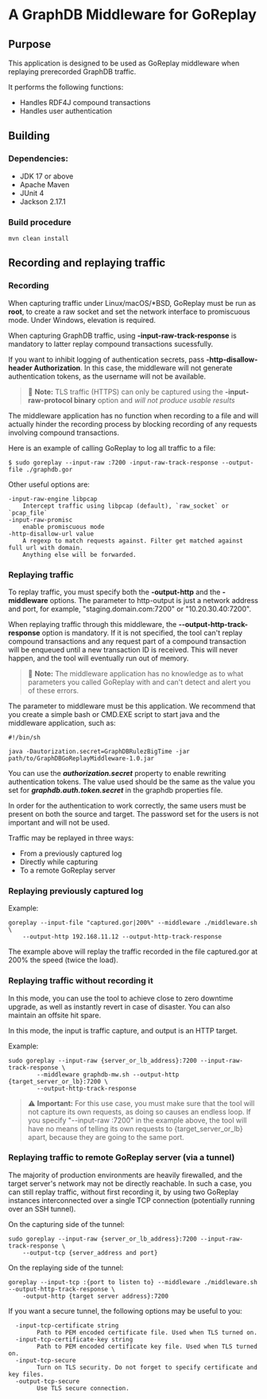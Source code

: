 # A GraphDB Middleware for GoReplay
## Purpose
This application is designed to be used as GoReplay middleware when replaying prerecorded
GraphDB traffic.

It performs the following functions:
* Handles RDF4J compound transactions
* Handles user authentication

## Building
### Dependencies:
* JDK 17 or above
* Apache Maven
* JUnit 4
* Jackson 2.17.1

### Build procedure
```
mvn clean install
```

## Recording and replaying traffic

### Recording
When capturing traffic under Linux/macOS/*BSD, GoReplay must be run as **root**, to create a raw socket and set the 
network interface to promiscuous mode. Under Windows, elevation is required.

When capturing GraphDB traffic, using **-input-raw-track-response** is mandatory to latter replay compound transactions 
sucessfully.

If you want to inhibit logging of authentication secrets, pass 
**-http-disallow-header Authorization**. In this case, the middleware will not generate 
authentication tokens, as the username will not be available.

> :page_with_curl: **Note:** TLS traffic (HTTPS) can only be captured using the **-input-raw-protocol binary** option and *will not produce usable results*

The middleware application has no function when recording to a file and will actually
hinder the recording process by blocking recording of any requests involving compound
transactions.

Here is an example of calling GoReplay to log all traffic to a file:
```
$ sudo goreplay --input-raw :7200 -input-raw-track-response --output-file ./graphdb.gor 
```

Other useful options are:
```
-input-raw-engine libpcap
   	Intercept traffic using libpcap (default), `raw_socket` or `pcap_file`
-input-raw-promisc
    enable promiscuous mode
-http-disallow-url value
    A regexp to match requests against. Filter get matched against full url with domain. 
    Anything else will be forwarded.
```

### Replaying traffic
To replay traffic, you must specify both the **-output-http** and the **-middleware** 
options. The parameter to http-output is just a network address and port, for example, 
"staging.domain.com:7200" or "10.20.30.40:7200". 

When replaying traffic through this middleware, the **--output-http-track-response** 
option is mandatory. If it is not specified, the tool can't replay compound transactions
and any request part of a compound transaction will be enqueued until a new transaction
ID is received. This will never happen, and the tool will eventually run out of memory.

> :page_with_curl: **Note:** The middleware application has no knowledge as to what parameters
you called GoReplay with and can't detect and alert you of these errors.

The parameter to middleware must be this application. We recommend that you create a simple
bash or CMD.EXE script to start java and the middleware application, such as:
```
#!/bin/sh

java -Dautorization.secret=GraphDBRulezBigTime -jar path/to/GraphDBGoReplayMiddleware-1.0.jar
```
You can use the ***authorization.secret*** property to enable rewriting authentication tokens.
The value used should be the same as the value you set for ***graphdb.auth.token.secret***
in the graphdb properties file.

In order for the authentication to work correctly, the same users must be present on both the source and target.
The password set for the users is not important and will not be used.

Traffic may be replayed in three ways:
* From a previously captured log
* Directly while capturing
* To a remote GoReplay server

### Replaying previously captured log
Example:
```
goreplay --input-file "captured.gor|200%" --middleware ./middleware.sh \
    --output-http 192.168.11.12 --output-http-track-response
```
The example above will replay the traffic recorded in the file captured.gor at 200% the speed
(twice the load).

### Replaying traffic without recording it
In this mode, you can use the tool to achieve close to zero downtime upgrade, as well as instantly
revert in case of disaster. You can also maintain an offsite hit spare.

In this mode, the input is traffic capture, and output is an HTTP target.

Example:
```
sudo goreplay --input-raw {server_or_lb_address}:7200 --input-raw-track-response \
        --middleware graphdb-mw.sh --output-http {target_server_or_lb}:7200 \
        --output-http-track-response
```
> :warning: **Important:** For this use case, you must make sure that the tool will not capture its own
requests, as doing so causes an endless loop. If you specify "--input-raw :7200" in the example 
above, the tool will have no means of telling its own requests to {target_server_or_lb} apart, because 
they are going to the same port.

### Replaying traffic to remote GoReplay server (via a tunnel)
The majority of production environments are heavily firewalled, and the target server's 
network may not be directly reachable. In such a case, you can still replay traffic, without 
first recording it, by using two GoReplay instances interconnected over a single TCP
connection (potentially running over an SSH tunnel).

On the capturing side of the tunnel:
```
sudo goreplay --input-raw {server_or_lb_address}:7200 --input-raw-track-response \
    --output-tcp {server_address and port}
```

On the replaying side of the tunnel:
```
goreplay --input-tcp :{port to listen to} --middleware ./middleware.sh --output-http-track-response \
    -output-http {target server address}:7200
```

If you want a secure tunnel, the following options may be useful to you:
```
  -input-tcp-certificate string
    	Path to PEM encoded certificate file. Used when TLS turned on.
  -input-tcp-certificate-key string
    	Path to PEM encoded certificate key file. Used when TLS turned on.
  -input-tcp-secure
    	Turn on TLS security. Do not forget to specify certificate and key files.
  -output-tcp-secure
    	Use TLS secure connection.
```

